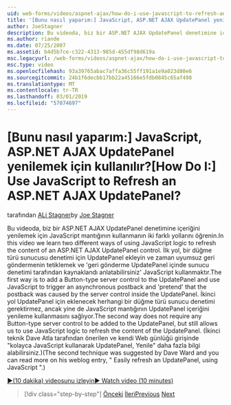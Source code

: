 ```yaml
---
uid: web-forms/videos/aspnet-ajax/how-do-i-use-javascript-to-refresh-an-aspnet-ajax-updatepanel
title: '[Bunu nasıl yaparım:] JavaScript, ASP.NET AJAX UpdatePanel yenilemek için kullanılır? | Microsoft Docs'
author: JoeStagner
description: Bu videoda, biz bir ASP.NET AJAX UpdatePanel denetimine içeriğini yenilemek için JavaScript mantığının kullanmanın iki farklı yollarını öğrenin. İlk yol eklemektir bir...
ms.author: riande
ms.date: 07/25/2007
ms.assetid: b4d5b7ce-c322-4313-985d-455df98d619a
msc.legacyurl: /web-forms/videos/aspnet-ajax/how-do-i-use-javascript-to-refresh-an-aspnet-ajax-updatepanel
msc.type: video
ms.openlocfilehash: 93a39765abac7affa36c55ff191a1e9a023d80e6
ms.sourcegitcommit: 24b1f6decbb17bb22a45166e5fdb0845c65af498
ms.translationtype: MT
ms.contentlocale: tr-TR
ms.lasthandoff: 03/01/2019
ms.locfileid: "57074697"
---
```

<a name="how-do-i-use-javascript-to-refresh-an-aspnet-ajax-updatepanel"></a><span data-ttu-id="23824-105">[Bunu nasıl yaparım:] JavaScript, ASP.NET AJAX UpdatePanel yenilemek için kullanılır?</span><span class="sxs-lookup"><span data-stu-id="23824-105">[How Do I:] Use JavaScript to Refresh an ASP.NET AJAX UpdatePanel?</span></span>
====================
<span data-ttu-id="23824-106">tarafından [ALi Stagner](https://github.com/JoeStagner)</span><span class="sxs-lookup"><span data-stu-id="23824-106">by [Joe Stagner](https://github.com/JoeStagner)</span></span>

<span data-ttu-id="23824-107">Bu videoda, biz bir ASP.NET AJAX UpdatePanel denetimine içeriğini yenilemek için JavaScript mantığının kullanmanın iki farklı yollarını öğrenin.</span><span class="sxs-lookup"><span data-stu-id="23824-107">In this video we learn two different ways of using JavaScript logic to refresh the content of an ASP.NET AJAX UpdatePanel control.</span></span> <span data-ttu-id="23824-108">İlk yol, bir düğme türü sunucusu denetimi için UpdatePanel ekleyin ve zaman uyumsuz geri göndermenin tetiklemek ve 'geri gönderme UpdatePanel içinde sunucu denetimi tarafından kaynaklandı anlatabilirsiniz' JavaScript kullanmaktır.</span><span class="sxs-lookup"><span data-stu-id="23824-108">The first way is to add a Button-type server control to the UpdatePanel and use JavaScript to trigger an asynchronous postback and 'pretend' that the postback was caused by the server control inside the UpdatePanel.</span></span> <span data-ttu-id="23824-109">İkinci yol UpdatePanel için eklenecek herhangi bir düğme türü sunucu denetimi gerektirmez, ancak yine de JavaScript mantığının UpdatePanel içeriğini yenileme kullanmasını sağlıyor.</span><span class="sxs-lookup"><span data-stu-id="23824-109">The second way does not require any Button-type server control to be added to the UpdatePanel, but still allows us to use JavaScript logic to refresh the content of the UpdatePanel.</span></span> <span data-ttu-id="23824-110">(İkinci teknik Dave Atla tarafından önerilen ve kendi Web günlüğü girişinde "kolayca JavaScript kullanarak UpdatePanel, Yenile" daha fazla bilgi alabilirsiniz.)</span><span class="sxs-lookup"><span data-stu-id="23824-110">(The second technique was suggested by Dave Ward and you can read more on his weblog entry, " Easily refresh an UpdatePanel, using JavaScript ".)</span></span>

[<span data-ttu-id="23824-111">&#9654;(10 dakika) videosunu izleyin</span><span class="sxs-lookup"><span data-stu-id="23824-111">&#9654; Watch video (10 minutes)</span></span>](https://channel9.msdn.com/Blogs/ASP-NET-Site-Videos/how-do-i-use-javascript-to-refresh-an-aspnet-ajax-updatepanel)

> [!div class="step-by-step"]
> <span data-ttu-id="23824-112">[Önceki](how-do-i-build-a-custom-aspnet-ajax-server-control.md)
> [İleri](how-do-i-determine-whether-an-asynchronous-postback-has-occurred.md)</span><span class="sxs-lookup"><span data-stu-id="23824-112">[Previous](how-do-i-build-a-custom-aspnet-ajax-server-control.md)
[Next](how-do-i-determine-whether-an-asynchronous-postback-has-occurred.md)</span></span>
